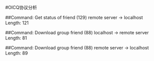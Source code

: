 #OICQ协议分析

##Command: Get status of friend (129)
remote server -> localhost  
Length:	121  

##Command: Download group friend (88)
localhost -> remote server  
Length: 81  

##Command: Download group friend (88)
remote server -> localhost  
Length: 89  
